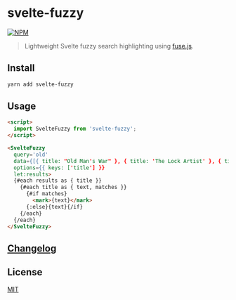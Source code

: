# svelte-fuzzy

[![NPM][npm]][npm-url]

> Lightweight Svelte fuzzy search highlighting using [fuse.js](https://github.com/krisk/Fuse).

## Install

```bash
yarn add svelte-fuzzy
```

## Usage

```html
<script>
  import SvelteFuzzy from 'svelte-fuzzy';
</script>

<SvelteFuzzy
  query='old'
  data={[{ title: "Old Man's War" }, { title: 'The Lock Artist' }, { title: 'HTML5' }]}
  options={{ keys: ['title'] }}
  let:results>
  {#each results as { title }}
    {#each title as { text, matches }}
      {#if matches}
        <mark>{text}</mark>
      {:else}{text}{/if}
    {/each}
  {/each}
</SvelteFuzzy>
```

## [Changelog](CHANGELOG.md)

## License

[MIT](LICENSE)

[npm]: https://img.shields.io/npm/v/svelte-fuzzy.svg?color=blue
[npm-url]: https://npmjs.com/package/svelte-fuzzy
